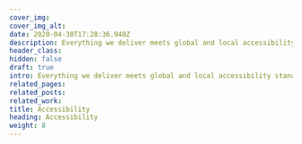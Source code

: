 ```yaml
---
cover_img: 
cover_img_alt:
date: 2020-04-30T17:28:36.948Z
description: Everything we deliver meets global and local accessibility standards and best practices. Our team can advise you on how to deliver online content that is suitable for everyone. 
header_class: 
hidden: false
draft: true
intro: Everything we deliver meets global and local accessibility standards and best practices. Our team can advise you on how to deliver online content that is suitable for everyone.
related_pages:
related_posts:
related_work:
title: Accessibility
heading: Accessibility
weight: 8
---
```

